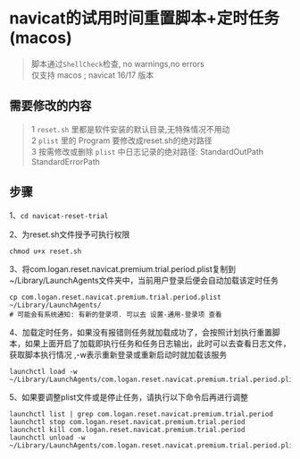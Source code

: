 # navicat的试用时间重置脚本+定时任务(macos)

> 脚本通过`ShellCheck`检查, no warnings,no errors  
> 仅支持 macos ; navicat 16/17 版本

## 需要修改的内容

> 1 `reset.sh` 里都是软件安装的默认目录,无特殊情况不用动  
> 2 `plist` 里的 Program 要修改成reset.sh的绝对路径  
> 3 按需修改或删除 `plist` 中日志记录的绝对路径: StandardOutPath StandardErrorPath  

## 步骤

1、`cd navicat-reset-trial`  

2、为reset.sh文件授予可执行权限

```shell
chmod u+x reset.sh
```

3、将com.logan.reset.navicat.premium.trial.period.plist复制到~/Library/LaunchAgents文件夹中，当前用户登录后便会自动加载该定时任务

```shell
cp com.logan.reset.navicat.premium.trial.period.plist ~/Library/LaunchAgents/
# 可能会有系统通知: 有新的登录项. 可以去 设置-通用-登录项 查看
```

4、加载定时任务，如果没有报错则任务就加载成功了，会按照计划执行重置脚本，如果上面开启了加载即执行任务和任务日志输出，此时可以去查看日志文件，获取脚本执行情况 ,-w表示重新登录或重新启动时就加载该服务

```shell
launchctl load -w ~/Library/LaunchAgents/com.logan.reset.navicat.premium.trial.period.plist
```

5、如果要调整plist文件或是停止任务，请执行以下命令后再进行调整

```shell
launchctl list | grep com.logan.reset.navicat.premium.trial.period
launchctl stop com.logan.reset.navicat.premium.trial.period
launchctl kill com.logan.reset.navicat.premium.trial.period
launchctl unload -w ~/Library/LaunchAgents/com.logan.reset.navicat.premium.trial.period.plist
```
